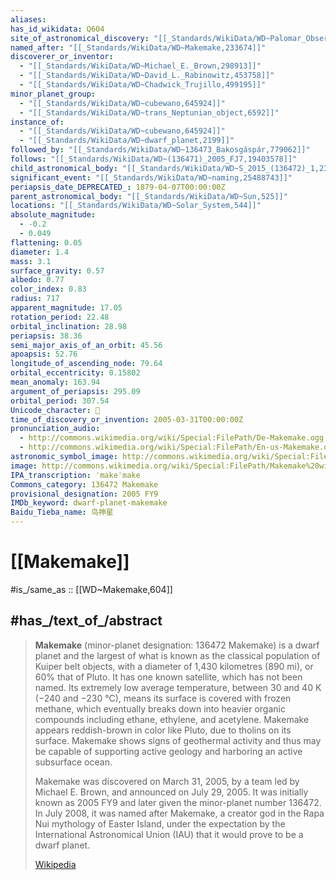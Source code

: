 ```yaml
---
aliases:
has_id_wikidata: Q604
site_of_astronomical_discovery: "[[_Standards/WikiData/WD~Palomar_Observatory,191684]]"
named_after: "[[_Standards/WikiData/WD~Makemake,233674]]"
discoverer_or_inventor:
  - "[[_Standards/WikiData/WD~Michael_E._Brown,298913]]"
  - "[[_Standards/WikiData/WD~David_L._Rabinowitz,453758]]"
  - "[[_Standards/WikiData/WD~Chadwick_Trujillo,499195]]"
minor_planet_group:
  - "[[_Standards/WikiData/WD~cubewano,645924]]"
  - "[[_Standards/WikiData/WD~trans_Neptunian_object,6592]]"
instance_of:
  - "[[_Standards/WikiData/WD~cubewano,645924]]"
  - "[[_Standards/WikiData/WD~dwarf_planet,2199]]"
followed_by: "[[_Standards/WikiData/WD~136473_Bakosgáspár,779062]]"
follows: "[[_Standards/WikiData/WD~(136471)_2005_FJ7,19403578]]"
child_astronomical_body: "[[_Standards/WikiData/WD~S_2015_(136472)_1,23926758]]"
significant_event: "[[_Standards/WikiData/WD~naming,25488743]]"
periapsis_date_DEPRECATED_: 1879-04-07T00:00:00Z
parent_astronomical_body: "[[_Standards/WikiData/WD~Sun,525]]"
locations: "[[_Standards/WikiData/WD~Solar_System,544]]"
absolute_magnitude:
  - -0.2
  - 0.049
flattening: 0.05
diameter: 1.4
mass: 3.1
surface_gravity: 0.57
albedo: 0.77
color_index: 0.83
radius: 717
apparent_magnitude: 17.05
rotation_period: 22.48
orbital_inclination: 28.98
periapsis: 38.36
semi_major_axis_of_an_orbit: 45.56
apoapsis: 52.76
longitude_of_ascending_node: 79.64
orbital_eccentricity: 0.15802
mean_anomaly: 163.94
argument_of_periapsis: 295.09
orbital_period: 307.54
Unicode_character: 🝼
time_of_discovery_or_invention: 2005-03-31T00:00:00Z
pronunciation_audio:
  - http://commons.wikimedia.org/wiki/Special:FilePath/De-Makemake.ogg
  - http://commons.wikimedia.org/wiki/Special:FilePath/En-us-Makemake.ogg
astronomic_symbol_image: http://commons.wikimedia.org/wiki/Special:FilePath/Makemake%20symbol%20%28fixed%20width%29.svg
image: http://commons.wikimedia.org/wiki/Special:FilePath/Makemake%20with%20moon.png
IPA_transcription: ˈmakeˈmake
Commons_category: 136472 Makemake
provisional_designation: 2005 FY9
IMDb_keyword: dwarf-planet-makemake
Baidu_Tieba_name: 鸟神星
---
```


# [[Makemake]] 

#is_/same_as :: [[WD~Makemake,604]] 

## #has_/text_of_/abstract 

> **Makemake** (minor-planet designation: 136472 Makemake) is a dwarf planet and the largest of what is known as the classical population of Kuiper belt objects, with a diameter of 1,430 kilometres (890 mi), or 60% that of Pluto. It has one known satellite, which has not been named. Its extremely low average temperature, between 30 and 40 K (−240 and −230 °C), means its surface is covered with frozen methane, which eventually breaks down into heavier organic compounds including ethane, ethylene, and acetylene. Makemake appears reddish-brown in color like Pluto, due to tholins on its surface. Makemake shows signs of geothermal activity and thus may be capable of supporting active geology and harboring an active subsurface ocean.
>
> Makemake was discovered on March 31, 2005, by a team led by Michael E. Brown, and announced on July 29, 2005. It was initially known as 2005 FY9 and later given the minor-planet number 136472. In July 2008, it was named after Makemake, a creator god in the Rapa Nui mythology of Easter Island, under the expectation by the International Astronomical Union (IAU) that it would prove to be a dwarf planet.
>
> [Wikipedia](https://en.wikipedia.org/wiki/Makemake) 

